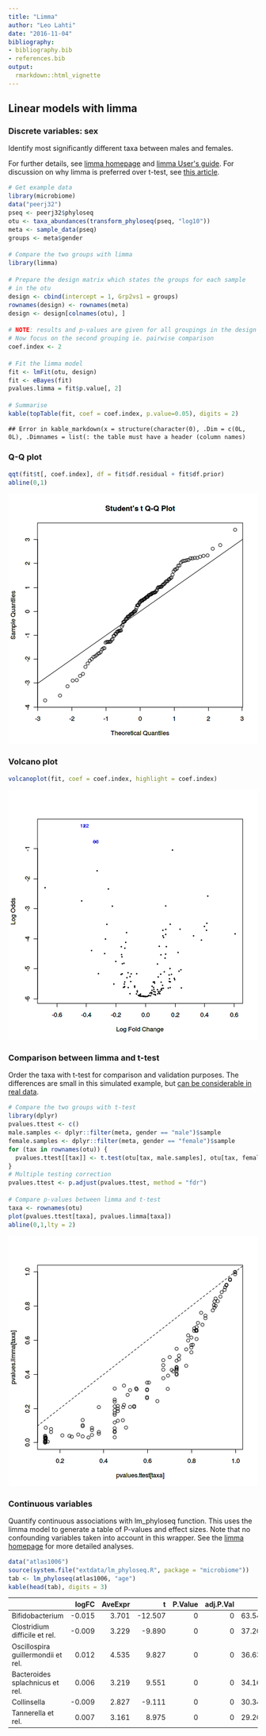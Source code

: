```yaml
---
title: "Limma"
author: "Leo Lahti"
date: "2016-11-04"
bibliography: 
- bibliography.bib
- references.bib
output: 
  rmarkdown::html_vignette
---
```

<!--
  %\VignetteEngine{knitr::rmarkdown}
  %\VignetteIndexEntry{microbiome tutorial - limma}
  %\usepackage[utf8]{inputenc}
  %\VignetteEncoding{UTF-8}  
-->


## Linear models with limma


### Discrete variables: sex

Identify most significantly different taxa between males and females.

For further details, see [limma
homepage](http://bioinf.wehi.edu.au/limma/) and [limma User's
guide](http://www.lcg.unam.mx/~lcollado/R/resources/limma-usersguide.pdf). For
discussion on why limma is preferred over t-test, see [this
article](http://www.plosone.org/article/info:doi/10.1371/journal.pone.0012336).


```r
# Get example data
library(microbiome)
data("peerj32")
pseq <- peerj32$phyloseq
otu <- taxa_abundances(transform_phyloseq(pseq, "log10"))
meta <- sample_data(pseq)
groups <- meta$gender

# Compare the two groups with limma
library(limma)

# Prepare the design matrix which states the groups for each sample
# in the otu
design <- cbind(intercept = 1, Grp2vs1 = groups)
rownames(design) <- rownames(meta)
design <- design[colnames(otu), ]

# NOTE: results and p-values are given for all groupings in the design matrix
# Now focus on the second grouping ie. pairwise comparison
coef.index <- 2
     
# Fit the limma model
fit <- lmFit(otu, design)
fit <- eBayes(fit)
pvalues.limma = fit$p.value[, 2]

# Summarise 
kable(topTable(fit, coef = coef.index, p.value=0.05), digits = 2)
```

```
## Error in kable_markdown(x = structure(character(0), .Dim = c(0L, 0L), .Dimnames = list(: the table must have a header (column names)
```


### Q-Q plot



```r
qqt(fit$t[, coef.index], df = fit$df.residual + fit$df.prior)
abline(0,1)
```

![plot of chunk limma-qq](figure/limma-qq-1.png)

### Volcano plot


```r
volcanoplot(fit, coef = coef.index, highlight = coef.index)
```

![plot of chunk limma-volcano](figure/limma-volcano-1.png)



### Comparison between limma and t-test

Order the taxa with t-test for comparison and validation purposes. The
differences are small in this simulated example, but [can be
considerable in real
data](http://www.plosone.org/article/info:doi/10.1371/journal.pone.0012336).


```r
# Compare the two groups with t-test
library(dplyr)
pvalues.ttest <- c()
male.samples <- dplyr::filter(meta, gender == "male")$sample
female.samples <- dplyr::filter(meta, gender == "female")$sample
for (tax in rownames(otu)) {
  pvalues.ttest[[tax]] <- t.test(otu[tax, male.samples], otu[tax, female.samples])$p.value
}
# Multiple testing correction
pvalues.ttest <- p.adjust(pvalues.ttest, method = "fdr")

# Compare p-values between limma and t-test
taxa <- rownames(otu)
plot(pvalues.ttest[taxa], pvalues.limma[taxa])
abline(0,1,lty = 2)
```

![plot of chunk limma-compairson](figure/limma-compairson-1.png)

### Continuous variables

Quantify continuous associations with lm_phyloseq function. This uses
the limma model to generate a table of P-values and effect sizes. Note
that no confounding variables taken into account in this wrapper. See
the [limma homepage](http://bioinf.wehi.edu.au/limma/) for more
detailed analyses.


```r
data("atlas1006")
source(system.file("extdata/lm_phyloseq.R", package = "microbiome"))
tab <- lm_phyloseq(atlas1006, "age")
kable(head(tab), digits = 3)
```



|                                   |  logFC| AveExpr|       t| P.Value| adj.P.Val|      B|
|:----------------------------------|------:|-------:|-------:|-------:|---------:|------:|
|Bifidobacterium                    | -0.015|   3.701| -12.507|       0|         0| 63.548|
|Clostridium difficile et rel.      | -0.009|   3.229|  -9.890|       0|         0| 37.203|
|Oscillospira guillermondii et rel. |  0.012|   4.535|   9.827|       0|         0| 36.635|
|Bacteroides splachnicus et rel.    |  0.006|   3.219|   9.551|       0|         0| 34.167|
|Collinsella                        | -0.009|   2.827|  -9.111|       0|         0| 30.348|
|Tannerella et rel.                 |  0.007|   3.161|   8.975|       0|         0| 29.203|


